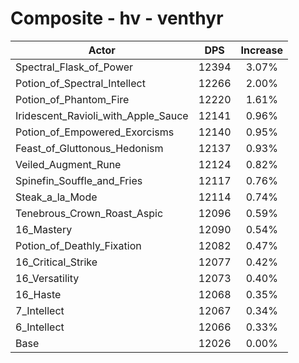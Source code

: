 # Composite - hv - venthyr
| Actor | DPS | Increase |
|---|:---:|:---:|
|Spectral_Flask_of_Power|12394|3.07%|
|Potion_of_Spectral_Intellect|12266|2.00%|
|Potion_of_Phantom_Fire|12220|1.61%|
|Iridescent_Ravioli_with_Apple_Sauce|12141|0.96%|
|Potion_of_Empowered_Exorcisms|12140|0.95%|
|Feast_of_Gluttonous_Hedonism|12137|0.93%|
|Veiled_Augment_Rune|12124|0.82%|
|Spinefin_Souffle_and_Fries|12117|0.76%|
|Steak_a_la_Mode|12114|0.74%|
|Tenebrous_Crown_Roast_Aspic|12096|0.59%|
|16_Mastery|12090|0.54%|
|Potion_of_Deathly_Fixation|12082|0.47%|
|16_Critical_Strike|12077|0.42%|
|16_Versatility|12073|0.40%|
|16_Haste|12068|0.35%|
|7_Intellect|12067|0.34%|
|6_Intellect|12066|0.33%|
|Base|12026|0.00%|
